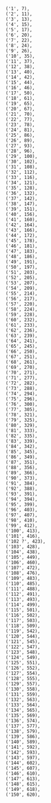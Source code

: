     ('1', 7),
    ('2', 11),
    ('3', 13),
    ('4', 15),
    ('5', 17),
    ('6', 20),
    ('7', 22),
    ('8', 24),
    ('9', 26),
    ('10', 35),
    ('11', 37),
    ('12', 38),
    ('13', 40),
    ('14', 42),
    ('15', 44),
    ('16', 46),
    ('17', 50),
    ('18', 61),
    ('19', 65),
    ('20', 67),
    ('21', 70),
    ('22', 77),
    ('23', 78),
    ('24', 81),
    ('25', 86),
    ('26', 89),
    ('27', 93),
    ('28', 96),
    ('29', 100),
    ('30', 102),
    ('31', 108),
    ('32', 112),
    ('33', 116),
    ('34', 121),
    ('35', 128),
    ('36', 132),
    ('37', 142),
    ('38', 147),
    ('39', 151),
    ('40', 156),
    ('41', 160),
    ('42', 164),
    ('43', 166),
    ('44', 172),
    ('45', 178),
    ('46', 181),
    ('47', 183),
    ('48', 186),
    ('49', 191),
    ('50', 197),
    ('51', 203),
    ('52', 205),
    ('53', 207),
    ('54', 209),
    ('55', 214),
    ('56', 217),
    ('57', 220),
    ('58', 224),
    ('59', 228),
    ('60', 232),
    ('61', 233),
    ('62', 236),
    ('63', 239),
    ('64', 241),
    ('65', 245),
    ('66', 250),
    ('67', 251),
    ('68', 261),
    ('69', 270),
    ('70', 271),
    ('71', 277),
    ('72', 282),
    ('73', 288),
    ('74', 294),
    ('75', 296),
    ('76', 300),
    ('77', 305),
    ('78', 321),
    ('79', 325),
    ('80', 329),
    ('81', 333),
    ('82', 335),
    ('83', 339),
    ('84', 342),
    ('85', 345),
    ('86', 349),
    ('87', 351),
    ('88', 356),
    ('89', 366),
    ('90', 373),
    ('91', 384),
    ('92', 388),
    ('93', 391),
    ('94', 394),
    ('95', 399),
    ('96', 403),
    ('97', 407),
    ('98', 410),
    ('99', 412),
    ('100', 413),
    ('101', 416),
    ('102 ?', 423),
    ('103', 428),
    ('104', 438),
    ('105', 449),
    ('106', 460),
    ('107', 472),
    ('108', 476),
    ('109', 483),
    ('110', 485),
    ('111', 488),
    ('112', 491),
    ('113', 493),
    ('114', 499),
    ('115', 501),
    ('116', 502),
    ('117', 503),
    ('118', 509),
    ('119', 542),
    ('120', 544),
    ('121', 545),
    ('122', 547),
    ('123', 548),
    ('124', 549),
    ('125', 551),
    ('126', 552),
    ('127', 554),
    ('128', 555),
    ('129', 557),
    ('130', 558),
    ('131', 559),
    ('132', 563),
    ('133', 564),
    ('134', 565),
    ('135', 569),
    ('136', 574),
    ('137', 577),
    ('138', 579),
    ('139', 586),
    ('140', 589),
    ('141', 592),
    ('142', 593),
    ('143', 597),
    ('144', 602),
    ('145', 607),
    ('146', 610),
    ('147', 613),
    ('148', 615),
    ('149', 618),
    ('150', 620),
